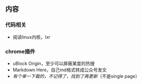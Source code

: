 ## 内容

### 代码相关

+ 阅读linux内核，lxr

### chrome插件

+ uBlock Origin，至少可以屏蔽某度的热搜
+ Markdown Here，自己md格式转成公众号发文
+ *有个单一下载的，不记得了，找到了再更新*（不是single page）